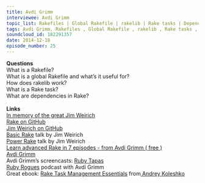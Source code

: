 ```yaml
--- 
title: Avdi Grimm
interviewee: Avdi Grimm
topic_list: Rakefiles | Global Rakefile | rakelib | Rake tasks | Dependencies in Rake
tags: Avdi Grimm, Rakefiles , Global Rakefile , rakelib , Rake tasks , Dependencies in Rake
soundcloud_id: 182291357
date: 2014-12-18
episode_number: 25
---
```

 
<p class="show_notes_display"><b>Questions</b><br>What is a Rakefile?<br>What is a global Rakefile and what’s it useful for?<br>How does rakelib work?<br>What is a Rake task?<br>What are dependencies in Rake?<br><br><b>Links</b><br><a rel="nofollow" target="_blank" href="http://www.youtube.com/watch?v=2ZHJSrF52bc">In memory of the great Jim Weirich</a><br><a rel="nofollow" target="_blank" href="https://github.com/jimweirich/rake">Rake on GitHub</a><br><a rel="nofollow" target="_blank" href="https://github.com/jimweirich">Jim Weirich on GitHub</a><br><a rel="nofollow" target="_blank" href="http://www.youtube.com/watch?v=AFPWDzHWjEY">Basic Rake</a> talk by Jim Weirich<br><a rel="nofollow" target="_blank" href="http://www.youtube.com/watch?v=KaEqZtulOus">Power Rake</a> talk by Jim Weirich<br><a rel="nofollow" target="_blank" href="http://devblog.avdi.org/2014/04/30/learn-advanced-rake-in-7-episodes/">Learn advanced Rake in 7 episodes - from Avdi Grimm ( free )</a><br><a rel="nofollow" target="_blank" href="http://about.avdi.org/">Avdi Grimm</a><br>Avdi Grimm’s screencasts: <a rel="nofollow" target="_blank" href="http://www.rubytapas.com/">Ruby Tapas</a><br><a rel="nofollow" target="_blank" href="http://devchat.tv/ruby-rogues/">Ruby Rogues</a> podcast with Avdi Grimm<br>Great ebook: <a rel="nofollow" target="_blank" href="http://www.amazon.com/Rake-Management-Essentials-Andrey-Koleshko/dp/1783280778">Rake Task Management Essentials</a> from<a rel="nofollow" target="_blank" href="https://twitter.com/ka8725"> Andrey Koleshko</a><br><br><br></p>
